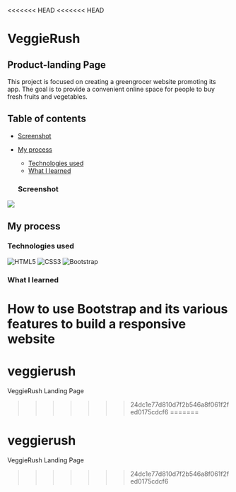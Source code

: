 <<<<<<< HEAD
<<<<<<< HEAD
# VeggieRush

## Product-landing Page

This project is focused on creating a greengrocer website promoting its app. The goal is to provide a convenient online space for people to buy fresh fruits and vegetables.

## Table of contents

- [Screenshot](#screenshot)
- [My process](#my-process)

  - [Technologies used](#technologies-used)
  - [What I learned](#what-i-learned)

  ### Screenshot

![](./images/screenshot.png)

## My process

### Technologies used

<div>

![HTML5](https://img.shields.io/badge/html5-%23E34F26.svg?style=for-the-badge&logo=html5&logoColor=white)
![CSS3](https://img.shields.io/badge/css3-%231572B6.svg?style=for-the-badge&logo=css3&logoColor=white)
![Bootstrap](https://img.shields.io/badge/bootstrap-%23563D7C.svg?style=for-the-badge&logo=bootstrap&logoColor=white)

</div>

### What I learned

How to use Bootstrap and its various features to build a responsive website
=======
# veggierush
VeggieRush Landing Page
>>>>>>> 24dc1e77d810d7f2b546a8f061f2fed0175cdcf6
=======
# veggierush
VeggieRush Landing Page
>>>>>>> 24dc1e77d810d7f2b546a8f061f2fed0175cdcf6
